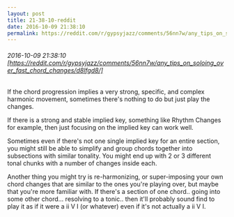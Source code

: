 ```yaml
---
layout: post
title: 21-38-10-reddit
date: 2016-10-09 21:38:10
permalink: https://reddit.com/r/gypsyjazz/comments/56nn7w/any_tips_on_soloing_over_fast_chord_changes/d8lfgd8/
---
```


###### 2016-10-09 21:38:10 [https://reddit.com/r/gypsyjazz/comments/56nn7w/any_tips_on_soloing_over_fast_chord_changes/d8lfgd8/]
If the chord progression implies a very strong, specific, and complex harmonic movement, sometimes there's nothing to do but just play the changes. 

If there is a strong and stable implied key, something like Rhythm Changes for example, then just focusing on the implied key can work well.

Sometimes even if there's not one single implied key for an entire section, you might still be able to simplify and group chords together into subsections with similar tonality. You might end up with 2 or 3 different tonal chunks with a number of changes inside each.

Another thing you might try is re-harmonizing, or super-imposing your own chord changes that are similar to the ones you're playing over, but maybe that you're more familiar with. If there's a section of one chord.. going into some other chord... resolving to a tonic.. then it'll probably sound find to play it as if it were a ii V I (or whatever) even if it's not actually a ii V I.
